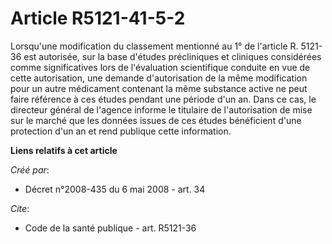 # Article R5121-41-5-2

Lorsqu'une modification du classement mentionné au 1° de l'article R. 5121-36 est autorisée, sur la base d'études
précliniques et cliniques considérées comme significatives lors de l'évaluation scientifique conduite en vue de cette
autorisation, une demande d'autorisation de la même modification pour un autre médicament contenant la même substance active
ne peut faire référence à ces études pendant une période d'un an. Dans ce cas, le directeur général de l'agence informe le
titulaire de l'autorisation de mise sur le marché que les données issues de ces études bénéficient d'une protection d'un an
et rend publique cette information.

**Liens relatifs à cet article**

_Créé par_:

  - Décret n°2008-435 du 6 mai 2008 - art. 34

_Cite_:

  - Code de la santé publique - art. R5121-36
